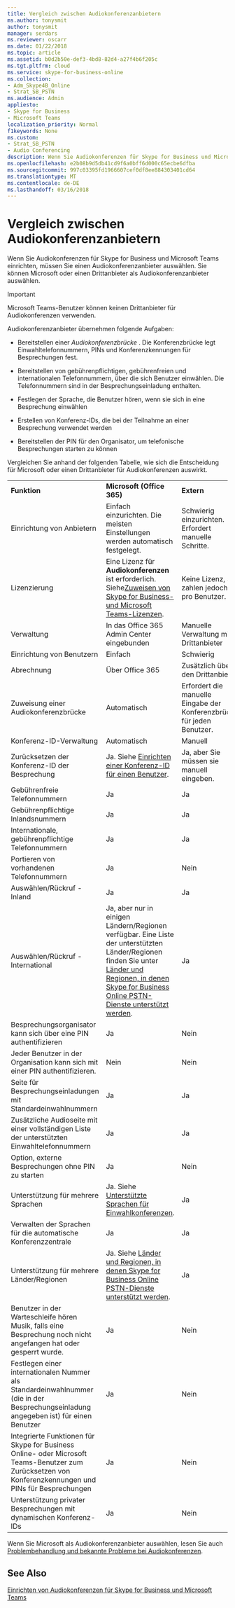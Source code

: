 ```yaml
---
title: Vergleich zwischen Audiokonferenzanbietern
ms.author: tonysmit
author: tonysmit
manager: serdars
ms.reviewer: oscarr
ms.date: 01/22/2018
ms.topic: article
ms.assetid: b0d2b50e-def3-4bd8-82d4-a27f4b6f205c
ms.tgt.pltfrm: cloud
ms.service: skype-for-business-online
ms.collection:
- Adm_Skype4B_Online
- Strat_SB_PSTN
ms.audience: Admin
appliesto:
- Skype for Business
- Microsoft Teams
localization_priority: Normal
f1keywords: None
ms.custom:
- Strat_SB_PSTN
- Audio Conferencing
description: Wenn Sie Audiokonferenzen für Skype for Business und Microsoft Teams einrichten, müssen Sie einen Audiokonferenzanbieter auswählen. Sie können Microsoft oder einen Drittanbieter als Audiokonferenzanbieter auswählen.
ms.openlocfilehash: e2b08b9d5db41cd9f6a0bff6d000c65ecbe6dfba
ms.sourcegitcommit: 997c03395fd1966607cef0df8ee884303401cd64
ms.translationtype: MT
ms.contentlocale: de-DE
ms.lasthandoff: 03/16/2018
---
```

# <a name="compare-audio-conferencing-providers"></a>Vergleich zwischen Audiokonferenzanbietern

Wenn Sie Audiokonferenzen für Skype for Business und Microsoft Teams einrichten, müssen Sie einen Audiokonferenzanbieter auswählen. Sie können Microsoft oder einen Drittanbieter als Audiokonferenzanbieter auswählen. 
  
> [!IMPORTANT]
> Microsoft Teams-Benutzer können keinen Drittanbieter für Audiokonferenzen verwenden. 
  
Audiokonferenzanbieter übernehmen folgende Aufgaben: 
  
- Bereitstellen einer  *Audiokonferenzbrücke*  . Die Konferenzbrücke legt Einwahltelefonnummern, PINs und Konferenzkennungen für Besprechungen fest.
    
- Bereitstellen von gebührenpflichtigen, gebührenfreien und internationalen Telefonnummern, über die sich Benutzer einwählen. Die Telefonnummern sind in der Besprechungseinladung enthalten.
    
- Festlegen der Sprache, die Benutzer hören, wenn sie sich in eine Besprechung einwählen
    
- Erstellen von Konferenz-IDs, die bei der Teilnahme an einer Besprechung verwendet werden
    
- Bereitstellen der PIN für den Organisator, um telefonische Besprechungen starten zu können
    
Vergleichen Sie anhand der folgenden Tabelle, wie sich die Entscheidung für Microsoft oder einen Drittanbieter für Audiokonferenzen auswirkt.
  
||||
|:-----|:-----|:-----|
|**Funktion** <br/> |**Microsoft (Office 365)** <br/> |**Extern** <br/> |
|Einrichtung von Anbietern  <br/> |Einfach einzurichten. Die meisten Einstellungen werden automatisch festgelegt.  <br/> |Schwierig einzurichten. Erfordert manuelle Schritte.  <br/> |
|Lizenzierung  <br/> |Eine Lizenz für **Audiokonferenzen** ist erforderlich. Siehe[Zuweisen von Skype for Business- und Microsoft Teams-Lizenzen](../skype-for-business-and-microsoft-teams-add-on-licensing/assign-skype-for-business-and-microsoft-teams-licenses.md).<br/> |Keine Lizenz, Sie zahlen jedoch pro Benutzer.  <br/> |
|Verwaltung  <br/> |In das Office 365 Admin Center eingebunden  <br/> |Manuelle Verwaltung mit Drittanbieter  <br/> |
|Einrichtung von Benutzern  <br/> |Einfach  <br/> |Schwierig  <br/> |
|Abrechnung  <br/> |Über Office 365  <br/> | Zusätzlich über den Drittanbieter <br/> |
|Zuweisung einer Audiokonferenzbrücke  <br/> |Automatisch  <br/> |Erfordert die manuelle Eingabe der Konferenzbrücke für jeden Benutzer.  <br/> |
|Konferenz-ID-Verwaltung  <br/> |Automatisch  <br/> |Manuell  <br/> |
|Zurücksetzen der Konferenz-ID der Besprechung  <br/> |Ja. Siehe [Einrichten einer Konferenz-ID für einen Benutzer](reset-a-conference-id-for-a-user.md).<br/> |Ja, aber Sie müssen sie manuell eingeben.  <br/> |
|Gebührenfreie Telefonnummern  <br/> |Ja  <br/> |Ja  <br/> |
|Gebührenpflichtige Inlandsnummern  <br/> |Ja  <br/> |Ja  <br/> |
|Internationale, gebührenpflichtige Telefonnummern  <br/> |Ja  <br/> |Ja  <br/> |
|Portieren von vorhandenen Telefonnummern  <br/> |Ja  <br/> |Nein  <br/> |
|Auswählen/Rückruf - Inland  <br/> |Ja  <br/> |Ja  <br/> |
|Auswählen/Rückruf - International  <br/> |Ja, aber nur in einigen Ländern/Regionen verfügbar. Eine Liste der unterstützten Länder/Regionen finden Sie unter [Länder und Regionen, in denen Skype for Business Online PSTN-Dienste unterstützt werden](../country-and-region-availability-for-audio-conferencing-and-calling-plans/country-and-region-availability-for-audio-conferencing-and-calling-plans.md).<br/> |Ja  <br/> |
|Besprechungsorganisator kann sich über eine PIN authentifizieren  <br/> |Ja  <br/> |Nein  <br/> |
|Jeder Benutzer in der Organisation kann sich mit einer PIN authentifizieren.  <br/> |Nein  <br/> |Nein  <br/> |
|Seite für Besprechungseinladungen mit Standardeinwahlnummern  <br/> |Ja  <br/> |Ja  <br/> |
|Zusätzliche Audioseite mit einer vollständigen Liste der unterstützten Einwahltelefonnummern  <br/> |Ja  <br/> |Ja  <br/> |
|Option, externe Besprechungen ohne PIN zu starten  <br/> |Ja  <br/> |Nein  <br/> |
|Unterstützung für mehrere Sprachen  <br/> |Ja. Siehe [Unterstützte Sprachen für Einwahlkonferenzen](audio-conferencing-supported-languages.md).<br/> |Ja  <br/> |
|Verwalten der Sprachen für die automatische Konferenzzentrale  <br/> |Ja  <br/> |Ja  <br/> |
|Unterstützung für mehrere Länder/Regionen  <br/> |Ja. Siehe [Länder und Regionen, in denen Skype for Business Online PSTN-Dienste unterstützt werden](../country-and-region-availability-for-audio-conferencing-and-calling-plans/country-and-region-availability-for-audio-conferencing-and-calling-plans.md).<br/> |Ja  <br/> |
|Benutzer in der Warteschleife hören Musik, falls eine Besprechung noch nicht angefangen hat oder gesperrt wurde.  <br/> |Ja  <br/> |Nein  <br/> |
|Festlegen einer internationalen Nummer als Standardeinwahlnummer (die in der Besprechungseinladung angegeben ist) für einen Benutzer  <br/> |Ja  <br/> |Nein  <br/> |
|Integrierte Funktionen für Skype for Business Online- oder Microsoft Teams-Benutzer zum Zurücksetzen von Konferenzkennungen und PINs für Besprechungen  <br/> |Ja  <br/> |Nein  <br/> |
|Unterstützung privater Besprechungen mit dynamischen Konferenz-IDs  <br/> |Ja  <br/> |Nein  <br/> |
   
Wenn Sie Microsoft als Audiokonferenzanbieter auswählen, lesen Sie auch [Problembehandlung und bekannte Probleme bei Audiokonferenzen](audio-conferencing-troubleshooting-and-known-issues.md).
  
## <a name="related-topics"></a>See Also

[Einrichten von Audiokonferenzen für Skype for Business und Microsoft Teams](set-up-audio-conferencing.md)
